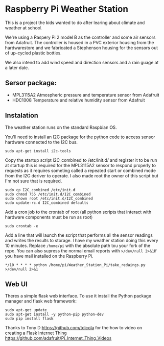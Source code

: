 Raspberry Pi Weather Station
===========================

This is a project the kids wanted to do after learing about climate and 
weather at school.

We're using a Raspery Pi 2 model B as the controller and some air sensors
from Adafruit. The controller is housed in a PVC exterior housing from
the hardwarestore and we fabricated a Stephenson housing for the sensors
out of up-cycled plastic bottles.

We also intend to add wind speed and direction sensors and a rain guage at
a later date.

Sersor package:
---------------
- MPL3115A2 Atmospheric pressure and temperature sensor from Adafruit
- HDC1008	  Temperature and relative humidity sensor from Adafruit

Instalation
-----------

The weather station runs on the standard Raspbian OS.

You'll need to install an I2C package for the python code to access sensor
hardware connected to the I2C bus.
```
sudo apt-get install i2c-tools
```
Copy the startup script I2C_combined to /etc/init.d/ and register it to be 
run at startup this is required for the MPL3115A2 sensor to respond properly
to requests as it requires someting called a repeated start or combined mode
from the I2C deriver to operate. I also made root the owner of this script 
but I'm not sure that is required.
```
sudo cp I2C_combined /etc/init.d
sudo chmod 755 /etc/init.d/I2C_combined
sudo chown root /etc/init.d/I2C_combined
sudo update-rc.d I2C_combined defaults
```
Add a cron job to the crontab of root (all python scripts that interact with
hardware components must be run as root)
```
sudo crontab -e
```
Add a line that will launch the script that performs all the sensor readings
and writes the results to storage. I have my weather station doing this every 
10 minutes. Replace `/home/pi` with the absolute path tou your fork of the repo. 
You can also supress the normal email reports with `>/dev/null 2>&1`if you have 
mail installed on the Raspberry Pi.
```
*/10 * * * * python /home/pi/Weather_Station_Pi/take_redaings.py >/dev/null 2>&1
```
Web UI
------
Theres a simple flask web interface. To use it install the Python package manager
and flask web framework:
```
sudo apt-get update
sudo apt-get install -y python-pip python-dev
sudo pip install flask
```
Thanks to Tony D https://github.com/tdicola for the how to video on creating a 
Flask Internet Thing https://github.com/adafruit/Pi_Internet_Thing_Videos
